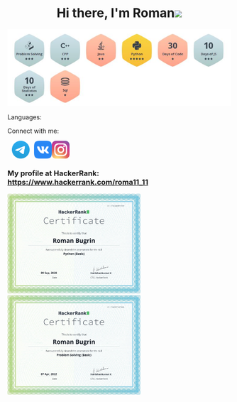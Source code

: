<h1 align="center">Hi there, I'm Roman<img src="https://github.com/blackcater/blackcater/raw/main/images/Hi.gif" height="32"/></h1>



<div class='awards'>
    <img src="aw.JPG" alt="a">
</div>





Languages:


Connect with me:

<a style="padding:10px;" href="https://t.me/romanbugrin7" rel="nofollow"><img align="center" src="Telegram.svg" alt="daniilshat" height="40" width="40" style="max-width: 100%;"></a><a href="https://vk.com/bugrinroman" rel="nofollow"><img align="center" src="vk.svg" alt="daniilshat" height="40" width="40" style="max-width: 100%;"></a><a href="https://www.instagram.com/roman.bugrin/" rel="nofollow"><img align="center" src="inst.svg" alt="daniilshat" height="40" width="40" style="max-width: 100%;"></a>



### My profile at HackerRank: https://www.hackerrank.com/roma11_11

<div class='cert'>
<a href='https://www.hackerrank.com/certificates/cfa2ab8f318f'>
    <img src="c1.png" alt="1" style="width: 300px;">
</a>
    <a href='https://www.hackerrank.com/certificates/f3a02f1473a8'>
    <img src="c2.png" alt="2" style="width: 300px;">
</a>
</div>





<!--
**Good4lien/Good4lien** is a ✨ _special_ ✨ repository because its `README.md` (this file) appears on your GitHub profile.

Here are some ideas to get you started:

- 🔭 I’m currently working on ...
- 🌱 I’m currently learning ...
- 👯 I’m looking to collaborate on ...
- 🤔 I’m looking for help with ...
- 💬 Ask me about ...
- 📫 How to reach me: ...
- 😄 Pronouns: ...
- ⚡ Fun fact: ...
-->
